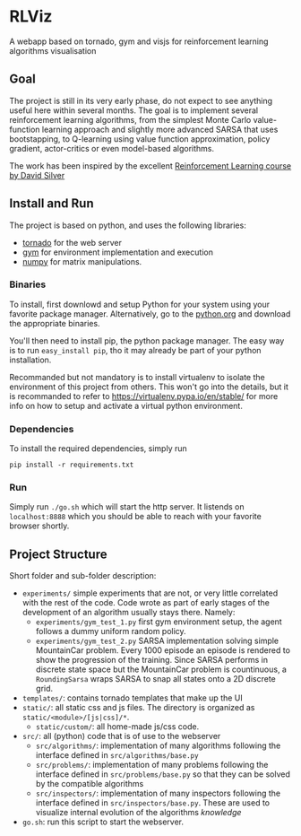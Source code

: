 # RLViz
A webapp based on tornado, gym and visjs for reinforcement learning algorithms visualisation

## Goal

The project is still in its very early phase, do not expect to see anything useful here within several months.
The goal is to implement several reinforcement learning algorithms,
from the simplest Monte Carlo value-function learning approach and slightly more advanced SARSA that uses bootstapping, to Q-learning using
value function approximation, policy gradient, actor-critics or even model-based algorithms.

The work has been inspired by the excellent [Reinforcement Learning course by David Silver]( https://www.youtube.com/watch?v=ItMutbeOHtc&index=8&list=PL7-jPKtc4r78-wCZcQn5IqyuWhBZ8fOxT&spfreload=1)

## Install and Run

The project is based on python, and uses the following libraries:
* [tornado](http://www.tornadoweb.org/en/stable/) for the web server
* [gym](https://github.com/openai/gym) for environment implementation and execution
* [numpy](https://docs.scipy.org/doc/numpy/) for matrix manipulations.

### Binaries

To install, first downlowd and setup Python for your system using your favorite package manager. Alternatively, go to the [python.org](https://www.python.org/) and download the
appropriate binaries.

You'll then need to install pip, the python package manager. The easy way is to run
`easy_install pip`, tho it may already be part of your python installation.

Recommanded but not mandatory is to install virtualenv to isolate the environment of this
project from others. This won't go into the details, but it is recommanded to refer to https://virtualenv.pypa.io/en/stable/ for more info on how to setup and activate a virtual python environment.

### Dependencies

To install the required dependencies, simply run
```
pip install -r requirements.txt
```

### Run

Simply run `./go.sh` which will start the http server. It listends on `localhost:8888` which you should be able to reach with your favorite browser shortly.

## Project Structure

Short folder and sub-folder description:

* `experiments/` simple experiments that are not, or very little correlated with the rest of the code. Code wrote as part of early stages of the development of an algorithm usually stays there. Namely:
  * `experiments/gym_test_1.py` first gym environment setup, the agent follows a dummy uniform random policy.
  * `experiments/gym_test_2.py` SARSA implementation solving simple MountainCar problem. Every 1000 episode an episode is rendered to show the progression of the training. Since SARSA performs in discrete state space but the MountainCar problem is countinuous, a `RoundingSarsa` wraps SARSA to snap all states onto a 2D discrete grid.
* `templates/`: contains tornado templates that make up the UI
* `static/`: all static css and js files. The directory is organized as `static/<module>/[js|css]/*`.
  * `static/custom/`: all home-made js/css code.
* `src/`: all (python) code that is of use to the webserver
  * `src/algorithms/`: implementation of many algorithms following the interface defined in `src/algorithms/base.py`
  * `src/problems/`: implementation of many problems following the interface defined in `src/problems/base.py` so that they can be solved by the compatible algorithms
  * `src/inspectors/`: implementation of many inspectors following the interface defined in `src/inspectors/base.py`. These are used to visualize internal evolution of the algorithms _knowledge_
* `go.sh`: run this script to start the webserver.
